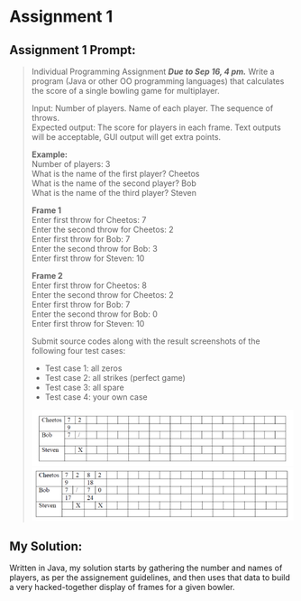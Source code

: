 # Assignment 1

## Assignment 1 Prompt:

> Individual Programming Assignment
> ***Due to Sep 16, 4 pm.***
> Write a program (Java or other OO programming languages) that calculates the score of a single bowling game for multiplayer.
>
> Input: Number of players. Name of each player. The sequence of throws.  
> Expected output: The score for players in each frame. Text outputs will be acceptable, GUI output will get extra points.
>
> **Example:**  
> Number of players: 3  
> What is the name of the first player? Cheetos  
> What is the name of the second player? Bob  
> What is the name of the third player? Steven  
>
> **Frame 1**  
> Enter first throw for Cheetos: 7  
> Enter the second throw for Cheetos: 2  
> Enter first throw for Bob: 7  
> Enter the second throw for Bob: 3  
> Enter first throw for Steven: 10  
>
> **Frame 2**  
> Enter first throw for Cheetos: 8  
> Enter the second throw for Cheetos: 2  
> Enter first throw for Bob: 7  
> Enter the second throw for Bob: 0  
> Enter first throw for Steven: 10  
> 
> Submit source codes along with the result screenshots of the following four test cases:
> * Test case 1: all zeros
> * Test case 2: all strikes (perfect game)
> * Test case 3: all spare
> * Test case 4: your own case
> 
> ![Frame1](frame1.png)  
> ![Frame2](frame2.png)  

## My Solution:

Written in Java, my solution starts by gathering the number and names of players, as per the assignement guidelines, and
then uses that data to build a very hacked-together display of frames for a given bowler.
